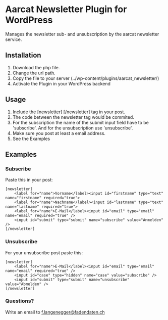 # Aarcat Newsletter Plugin for WordPress

Manages the newsletter sub- and unsubscription by the aarcat newsletter service.

## Installation

1. Download the php file.
2. Change the url path.
3. Copy the file to your server (../wp-content/plugins/aarcat_newsletter/)
4. Activate the Plugin in your WordPress backend


## Usage

1. Include the [newsletter] [/newsletter] tag in your post.
2. The code between the newsletter tag would be commited.
3. For the subscription the name of the submit input field have to be 'subscribe'. And for the unsubscription use 'unsubscribe'.
4. Make sure you post at least a email address. 
5. See the Examples

## Examples

### Subscribe

Paste this in your post:

	[newsletter]
		<label for="name">Vorname</label><input id="firstname" type="text" name="firstname" required="true">
		<label for="name">Nachname</label><input id="lastname" type="text" name="lastname" required="true">
		<label for="name">E-Mail</label><input id="email" type="email" name="email" required="true" />
		<input id="submit" type="submit" name="subscribe" value="Anmelden" />
	[/newsletter]


### Unsubscribe

For your unsubscribe post paste this:

	[newsletter]
		<label for="name">E-Mail</label><input id="email" type="email" name="email" required="true" />
		<input id="case" type="hidden" name="case" value="subscribe" />
		<input id="submit" type="submit" name="unsubscribe" value="Abmelden" />
	[/newsletter]

### Questions?

Write an email to f.langenegger@fadendaten.ch
